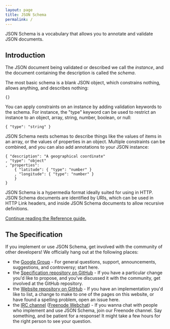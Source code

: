 ```yaml
---
layout: page
title: JSON Schema
permalink: /
---
```


JSON Schema is a vocabulary that allows you to annotate and validate JSON documents.

## Introduction

The JSON document being validated or described we call the _instance_, and the document containing the description is called the _schema_.

The most basic schema is a blank JSON object, which constrains nothing, allows anything, and describes nothing:

    {}


You can apply constraints on an instance by adding validation keywords to the schema. For instance, the "type" keyword can be used to restrict an instance to an object, array, string, number, boolean, or null:

    { "type": "string" }


JSON Schema nests schemas to describe things like the values of items in an array, or the values of properties in an object. Multiple constraints can be combined, and you can also add annotations to your JSON instance:

    { "description": "A geographical coordinate"
    , "type": "object"
    , "properties":
        { "latitude": { "type": "number" }
        , "longitude": { "type": "number" }
        }
    }

JSON Schema is a hypermedia format ideally suited for using in HTTP. JSON Schema documents are identified by URIs, which can be used in HTTP Link headers, and inside JSON Schema documents to allow recursive definitions.

<a href="doc">Continue reading the Reference guide.</a>

## The Specification

If you implement or use JSON Schema, get involved with the community of other developers! We officially hang out at the following places:

<ul>
	<li>the <a href="https://groups.google.com/forum/#!forum/json-schema">Google Group</a> - For general questions, support, announcements, suggestions, and controversy; start here.</li>
	<li>the <a href="http://github.com/json-schema-org/json-schema-spec">Specification repository on GitHub</a> - If you have a particular change you'd like to propose, and you've discussed it with the community, get involved at the GitHub repository.</li>
	<li>the <a href="http://github.com/json-schema-org/json-schema-spec">Website repository on GitHub</a> - If you have an implementation you'd like to list, a change to make to one of the pages on this website, or have found a spelling problem, open an issue here.</li>
	<li>the <a href="irc://chat.freenode.net/json-schema">IRC channel</a> (<a href="https://webchat.freenode.net/?channels=json-schema">Freenode Webchat</a>) - If you wanna chat with people who implement and use JSON Schema, join our Freenode channel. Say something, and be patient for a response! It might take a few hours for the right person to see your question.</li>
</ul>
